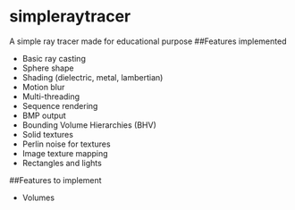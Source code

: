 # simpleraytracer
A simple ray tracer made for educational purpose
##Features implemented
- Basic ray casting 
- Sphere shape
- Shading (dielectric, metal, lambertian)
- Motion blur
- Multi-threading
- Sequence rendering
- BMP output
- Bounding Volume Hierarchies (BHV)
- Solid textures
- Perlin noise for textures
- Image texture mapping
- Rectangles and lights

##Features to implement
- Volumes